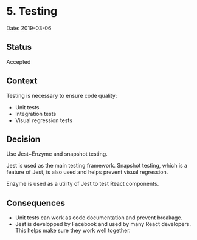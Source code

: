 # 5. Testing

Date: 2019-03-06

## Status

Accepted

## Context

Testing is necessary to ensure code quality:

- Unit tests
- Integration tests
- Visual regression tests

## Decision

Use Jest+Enzyme and snapshot testing.

Jest is used as the main testing framework. Snapshot testing, which is a feature of Jest, is also used and helps prevent visual regression.

Enzyme is used as a utility of Jest to test React components.

## Consequences

- Unit tests can work as code documentation and prevent breakage.
- Jest is developped by Facebook and used by many React developers. This helps make sure they work well together.

